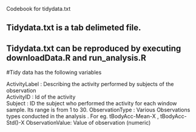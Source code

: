 Codebook for tidydata.txt

## Tidydata.txt is a tab delimeted file.
## Tidydata.txt can be reproduced by executing downloadData.R and run_analysis.R 



#Tidy data has the following variables

ActivityLabel   : Describing the activity performed by subjects of the observation<br>
ActivityID      : Id of the activity<br>
Subject         : ID the subject who performed the activity for each window sample. Its range is from 1 to 30.
ObservationType :  Various Observations types conducted in the analysis . For eg. tBodyAcc-Mean-X , tBodyAcc-Std()-X 
ObservationValue: Value of observation (numeric)
